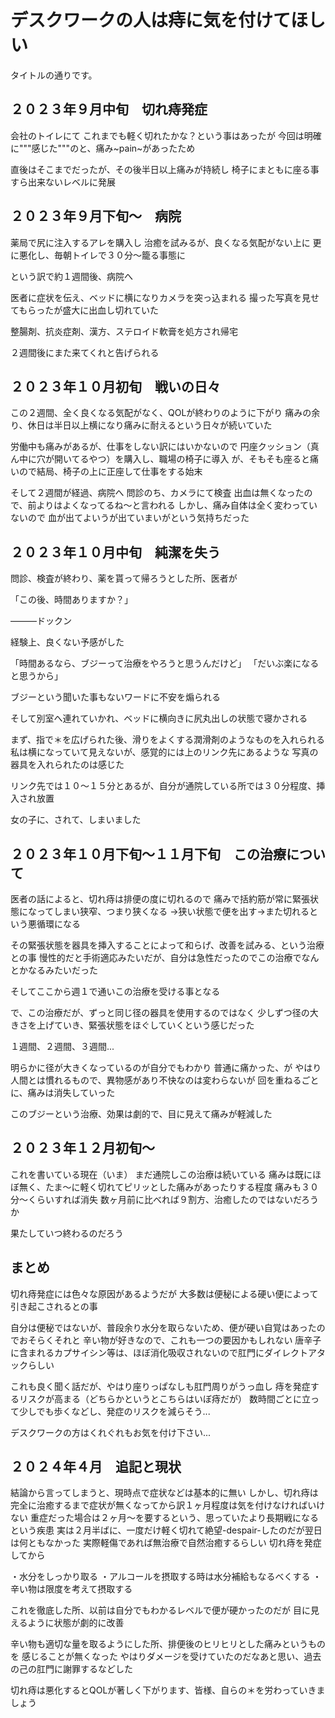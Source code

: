 # デスクワークの人は痔に気を付けてほしい

タイトルの通りです。

## ２０２３年９月中旬　切れ痔発症
会社のトイレにて
これまでも軽く切れたかな？という事はあったが
今回は明確に"""感じた"""のと、痛み~pain~があったため

直後はそこまでだったが、その後半日以上痛みが持続し
椅子にまともに座る事すら出来ないレベルに発展


## ２０２３年９月下旬～　病院
薬局で尻に注入するアレを購入し
治癒を試みるが、良くなる気配がない上に
更に悪化し、毎朝トイレで３０分～籠る事態に

という訳で約１週間後、病院へ

医者に症状を伝え、ベッドに横になりカメラを突っ込まれる
撮った写真を見せてもらったが盛大に出血し切れていた

整腸剤、抗炎症剤、漢方、ステロイド軟膏を処方され帰宅

２週間後にまた来てくれと告げられる


## ２０２３年１０月初旬　戦いの日々
この２週間、全く良くなる気配がなく、QOLが終わりのように下がり
痛みの余り、休日は半日以上横になり痛みに耐えるという日々が続いていた

労働中も痛みがあるが、仕事をしない訳にはいかないので
円座クッション（真ん中に穴が開いてるやつ）を購入し、職場の椅子に導入
が、そもそも座ると痛いので結局、椅子の上に正座して仕事をする始末

そして２週間が経過、病院へ
問診のち、カメラにて検査
出血は無くなったので、前よりはよくなってるね～と言われる
しかし、痛み自体は全く変わっていないので
血が出てよいうが出ていまいがという気持ちだった


## ２０２３年１０月中旬　純潔を失う
問診、検査が終わり、薬を貰って帰ろうとした所、医者が

「この後、時間ありますか？」

―――ドックン

経験上、良くない予感がした

「時間あるなら、ブジーって治療をやろうと思うんだけど」
「だいぶ楽になると思うから」

ブジーという聞いた事もないワードに不安を煽られる

そして別室へ連れていかれ、ベッドに横向きに尻丸出しの状態で寝かされる

まず、指で＊を広げられた後、滑りをよくする潤滑剤のようなものを入れられる
私は横になっていて見えないが、感覚的には上のリンク先にあるような
写真の器具を入れられたのは感じた

リンク先では１０～１５分とあるが、自分が通院している所では３０分程度、挿入され放置

女の子に、されて、しまいました


## ２０２３年１０月下旬～１１月下旬　この治療について
医者の話によると、切れ痔は排便の度に切れるので
痛みで括約筋が常に緊張状態になってしまい狭窄、つまり狭くなる
→狭い状態で便を出す→また切れるという悪循環になる

その緊張状態を器具を挿入することによって和らげ、改善を試みる、という治療との事
慢性的だと手術適応みたいだが、自分は急性だったのでこの治療でなんとかなるみたいだった

そしてここから週１で通いこの治療を受ける事となる

で、この治療だが、ずっと同じ径の器具を使用するのではなく
少しずつ径の大きさを上げていき、緊張状態をほぐしていくという感じだった

１週間、２週間、３週間...

明らかに径が大きくなっているのが自分でもわかり
普通に痛かった、が
やはり人間とは慣れるもので、異物感があり不快なのは変わらないが
回を重ねるごとに、痛みは消失していった

このブジーという治療、効果は劇的で、目に見えて痛みが軽減した


## ２０２３年１２月初旬～
これを書いている現在（いま）
まだ通院しこの治療は続いている
痛みは既にほぼ無く、たま～に軽く切れてピリッとした痛みがあったりする程度
痛みも３０分～くらいすれば消失
数ヶ月前に比べれば９割方、治癒したのではないだろうか

果たしていつ終わるのだろう


## まとめ
切れ痔発症には色々な原因があるようだが
大多数は便秘による硬い便によって引き起こされるとの事

自分は便秘ではないが、普段余り水分を取らないため、便が硬い自覚はあったのでおそらくそれと
辛い物が好きなので、これも一つの要因かもしれない
唐辛子に含まれるカプサイシン等は、ほぼ消化吸収されないので肛門にダイレクトアタックらしい

これも良く聞く話だが、やはり座りっぱなしも肛門周りがうっ血し
痔を発症するリスクが高まる（どちらかというとこちらはいぼ痔だが）
数時間ごとに立って少しでも歩くなどし、発症のリスクを減らそう...

デスクワークの方はくれぐれもお気を付け下さい...


## ２０２４年４月　追記と現状
結論から言ってしまうと、現時点で症状などは基本的に無い
しかし、切れ痔は完全に治癒するまで症状が無くなってから訳１ヶ月程度は気を付けなければいけない
重症だった場合は２ヶ月～を要するという、思っていたより長期戦になるという疾患
実は２月半ばに、一度だけ軽く切れて絶望-despair-したのだが翌日は何ともなかった
実際軽傷であれば無治療で自然治癒するらしい
切れ痔を発症してから

・水分をしっかり取る
・アルコールを摂取する時は水分補給もなるべくする
・辛い物は限度を考えて摂取する

これを徹底した所、以前は自分でもわかるレベルで便が硬かったのだが
目に見えるように状態が劇的に改善

辛い物も適切な量を取るようにした所、排便後のヒリヒリとした痛みというものを
感じることが無くなった
やはりダメージを受けていたのだなあと思い、過去の己の肛門に謝罪するなどした

切れ痔は悪化するとQOLが著しく下がります、皆様、自らの＊を労わっていきましょう